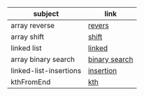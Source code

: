 subject | link |
| ------------- | ------------- |
| array reverse | [revers](./Code%20ChallengeClass/array-reverse/README.md) |
|array shift | [shift](/javascript/Code%20ChallengeClass/array-insert-shift./README.md)  |
| linked list  | [linked](/javascript/linked-list/README.md) | 
| array binary search  | [binary search](/javascript/Code%20ChallengeClass/array-binary-search/README.md) |
| linked-list-insertions | [insertion](../javascript/linked-list/linked-list-insertions/linked-list-insertions.md) | 
| kthFromEnd| [kth](./linked-list/kthFromEnd/kthFromEnd.md) |





